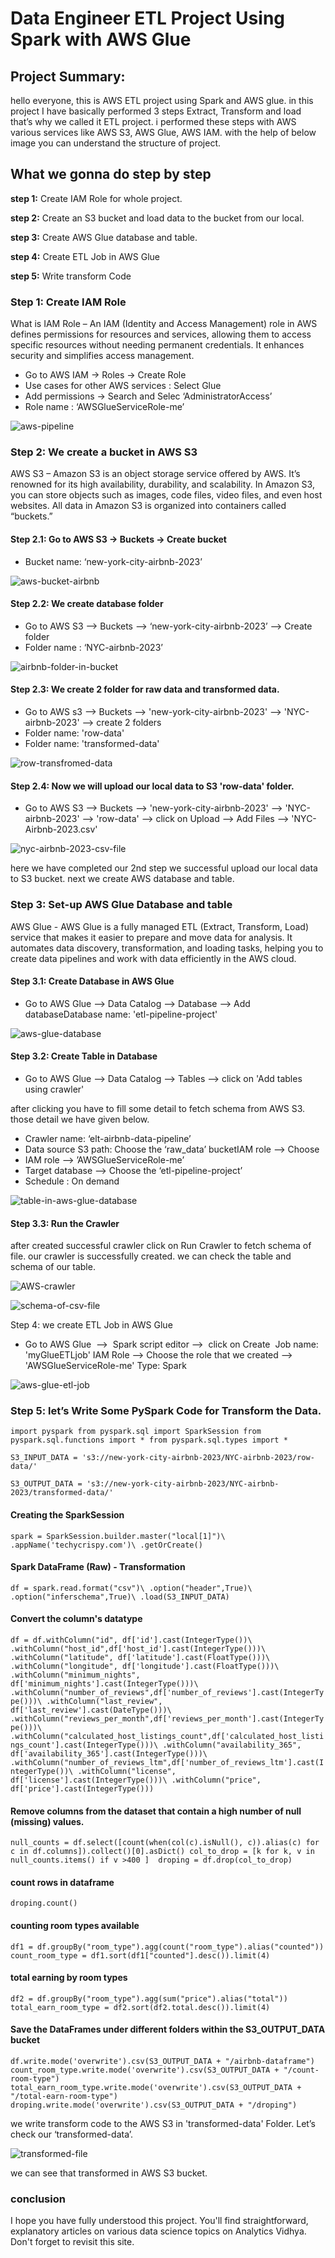 

# Data Engineer ETL Project Using Spark with AWS Glue

## Project Summary:

hello everyone, this is AWS ETL project using Spark and AWS glue. in this project I have basically performed 3 steps Extract, Transform and load that’s why we called it ETL project. i performed these steps with AWS various services like AWS S3, AWS Glue, AWS IAM. with the help of below image you can understand the structure of project.

## What we gonna do step by step

**step 1:** Create IAM Role for whole project.

**step 2:** Create an S3 bucket and load data to the bucket from our local.

**step 3:** Create AWS Glue database and table.

**step 4:** Create ETL Job in AWS Glue

**step 5:** Write transform Code

### Step 1: Create IAM Role

What is IAM Role – An IAM (Identity and Access Management) role in AWS defines permissions for resources and services, allowing them to access specific resources without needing permanent credentials. It enhances security and simplifies access management.

- Go to AWS IAM → Roles → Create Role
- Use cases for other AWS services : Select Glue
- Add permissions → Search and Selec ‘AdministratorAccess’
- Role name : ‘AWSGlueServiceRole-me’

![aws-pipeline](https://github.com/gaju45/Data-Engineer-ETL-Project-Using-Spark-with-AWS-Glue/assets/97950473/6796ccd2-be8a-4988-82fb-15fc45478018)

### Step 2:  We create a bucket in AWS S3

AWS S3 – Amazon S3 is an object storage service offered by AWS. It’s renowned for its high availability, durability, and scalability. In Amazon S3, you can store objects such as images, code files, video files, and even host websites. All data in Amazon S3 is organized into containers called 
“buckets.”

#### Step 2.1: Go to AWS S3 -> Buckets -> Create bucket

- Bucket name: ‘new-york-city-airbnb-2023’

![aws-bucket-airbnb](https://github.com/gaju45/Data-Engineer-ETL-Project-Using-Spark-with-AWS-Glue/assets/97950473/b254d77a-d503-4466-9276-3c269afefa21)

#### Step 2.2: We create database folder

- Go to AWS S3 –> Buckets –> ‘new-york-city-airbnb-2023’ –> Create folder
- Folder name : ‘NYC-airbnb-2023’

![airbnb-folder-in-bucket](https://github.com/gaju45/Data-Engineer-ETL-Project-Using-Spark-with-AWS-Glue/assets/97950473/9453bf07-a542-4dad-bcde-e94d4a1cc858)

#### Step 2.3: We create 2 folder for raw data and transformed data.

- Go to AWS s3 --> Buckets --> 'new-york-city-airbnb-2023' --> 'NYC-airbnb-2023' --> create 2 folders 
- Folder name: 'row-data'
- Folder name: 'transformed-data'

![row-transfromed-data](https://github.com/gaju45/Data-Engineer-ETL-Project-Using-Spark-with-AWS-Glue/assets/97950473/f4f5167a-27b3-4963-9067-b4b3a1aecede)

#### Step 2.4: Now we will upload our local data to S3 'row-data' folder.

- Go to AWS S3 --> Buckets --> 'new-york-city-airbnb-2023' --> 'NYC-airbnb-2023' --> 'row-data' --> click on Upload --> Add Files --> 'NYC-Airbnb-2023.csv'

![nyc-airbnb-2023-csv-file](https://github.com/gaju45/Data-Engineer-ETL-Project-Using-Spark-with-AWS-Glue/assets/97950473/15a42bed-b7c8-4b35-9772-bb321970c984)

here we have completed our 2nd step we successful upload our local data to S3 bucket. next we create AWS database and table.

### Step 3: Set-up AWS Glue Database and table

AWS Glue - AWS Glue is a fully managed ETL (Extract, Transform, Load) service that makes it easier to prepare and move data for analysis. It automates data discovery, transformation, and loading tasks, helping you to create data pipelines and work with data efficiently in the AWS cloud.

#### Step 3.1: Create Database in AWS Glue

- Go to AWS Glue --> Data Catalog --> Database --> Add databaseDatabase name: 'etl-pipeline-project'


![aws-glue-database](https://github.com/gaju45/Data-Engineer-ETL-Project-Using-Spark-with-AWS-Glue/assets/97950473/8ba4cc6f-51d8-491d-bfaa-a6ebd43146ad)


#### Step 3.2: Create Table in Database

- Go to AWS Glue --> Data Catalog --> Tables --> click on 'Add tables using crawler' 

after clicking you have to fill some detail to fetch schema from AWS S3. those detail we have given below.

- Crawler name: ‘elt-airbnb-data-pipeline’
- Data source S3 path: Choose the ‘raw_data’ bucketIAM role --> Choose 
- IAM role --> ’AWSGlueServiceRole-me’
- Target database --> Choose the ‘etl-pipeline-project’
- Schedule : On demand

![table-in-aws-glue-database](https://github.com/gaju45/Data-Engineer-ETL-Project-Using-Spark-with-AWS-Glue/assets/97950473/17a8ac6f-7d18-4a88-a210-dd061f9e850a)

#### Step 3.3: Run the Crawler

after created successful crawler click on Run Crawler to fetch schema of file. our crawler is successfully created. we can check the table and schema of our table.

![AWS-crawler](https://github.com/gaju45/Data-Engineer-ETL-Project-Using-Spark-with-AWS-Glue/assets/97950473/0d924fe8-54ea-4dc1-91a1-24ba8a84c8cd)

![schema-of-csv-file](https://github.com/gaju45/Data-Engineer-ETL-Project-Using-Spark-with-AWS-Glue/assets/97950473/b7e18eb9-504b-47bc-a4b2-2be24099e663)

Step 4: we create ETL Job in AWS Glue

- Go to AWS Glue  -->  Spark script editor -->  click on Create 
Job name: 'myGlueETLjob'
IAM Role --> Choose the role that we created --> 'AWSGlueServiceRole-me'
Type: Spark

![aws-glue-etl-job](https://github.com/gaju45/Data-Engineer-ETL-Project-Using-Spark-with-AWS-Glue/assets/97950473/2788bbd6-e218-4193-87d8-469fa1099882)

### Step 5:  let’s Write Some PySpark Code for Transform the Data.

`import pyspark
from pyspark.sql import SparkSession
from pyspark.sql.functions import * from pyspark.sql.types import *`

`S3_INPUT_DATA = 's3://new-york-city-airbnb-2023/NYC-airbnb-2023/row-data/'`

`S3_OUTPUT_DATA = 's3://new-york-city-airbnb-2023/NYC-airbnb-2023/transformed-data/'`

#### Creating the SparkSession
`spark = SparkSession.builder.master("local[1]")\
.appName('techycrispy.com')\
.getOrCreate()`
                    
#### Spark DataFrame (Raw) - Transformation
`df = spark.read.format("csv")\
.option("header",True)\
.option("inferschema",True)\
.load(S3_INPUT_DATA)`

#### Convert the column's datatype
`df = df.withColumn("id", df['id'].cast(IntegerType())\
.withColumn("host_id",df['host_id'].cast(IntegerType()))\
.withColumn("latitude", df['latitude'].cast(FloatType()))\
.withColumn("longitude", df['longitude'].cast(FloatType()))\
       .withColumn("minimum_nights", df['minimum_nights'].cast(IntegerType()))\
       .withColumn("number_of_reviews",df['number_of_reviews'].cast(IntegerType()))\
       .withColumn("last_review", df['last_review'].cast(DateType()))\
       .withColumn("reviews_per_month",df['reviews_per_month'].cast(IntegerType()))\
.withColumn("calculated_host_listings_count",df['calculated_host_listings_count'].cast(IntegerType()))\
.withColumn("availability_365", df['availability_365'].cast(IntegerType()))\
.withColumn("number_of_reviews_ltm",df['number_of_reviews_ltm'].cast(IntegerType())\
.withColumn("license", df['license'].cast(IntegerType()))\
.withColumn("price", df['price'].cast(IntegerType()))`

#### Remove columns from the dataset that contain a high number of null (missing) values.              
`null_counts = df.select([count(when(col(c).isNull(), c)).alias(c) for c in df.columns]).collect()[0].asDict()
col_to_drop = [k for k, v in null_counts.items() if v >400 ] 
droping = df.drop(col_to_drop)`

#### count rows in dataframe 
`droping.count()`

#### counting room types available
`df1 = df.groupBy("room_type").agg(count("room_type").alias("counted"))
count_room_type = df1.sort(df1["counted"].desc()).limit(4)`

#### total earning by room types
`df2 = df.groupBy("room_type").agg(sum("price").alias("total"))
total_earn_room_type = df2.sort(df2.total.desc()).limit(4)`

#### Save the DataFrames under different folders within the S3_OUTPUT_DATA bucket
`df.write.mode('overwrite').csv(S3_OUTPUT_DATA + "/airbnb-dataframe")
count_room_type.write.mode('overwrite').csv(S3_OUTPUT_DATA + "/count-room-type")
total_earn_room_type.write.mode('overwrite').csv(S3_OUTPUT_DATA + "/total-earn-room-type")
droping.write.mode('overwrite').csv(S3_OUTPUT_DATA + "/droping")`

we write transform code to the AWS S3 in 'transformed-data'  Folder. Let’s check our ‘transformed-data’. 

![transformed-file](https://github.com/gaju45/Data-Engineer-ETL-Project-Using-Spark-with-AWS-Glue/assets/97950473/0b86bd63-b15e-4026-bb6f-3165da55f648)


we can see that transformed in AWS S3 bucket.

### conclusion

I hope you have fully understood this project. You'll find straightforward, explanatory articles on various data science topics on Analytics Vidhya. Don't forget to revisit this site.
